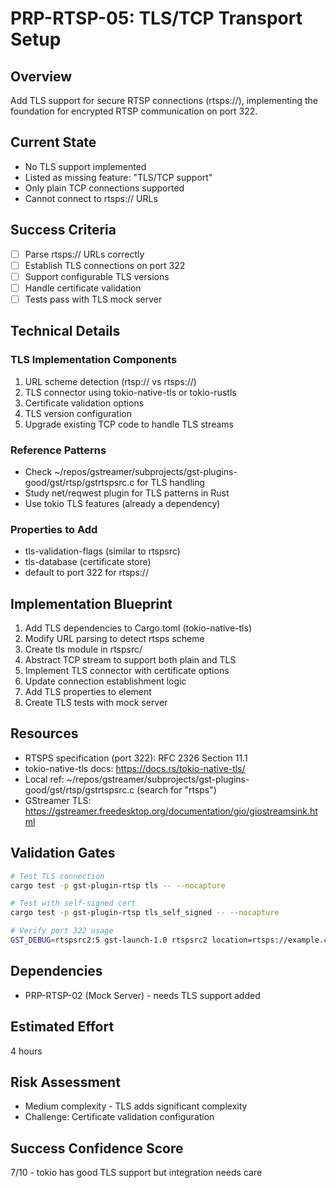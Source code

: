 # PRP-RTSP-05: TLS/TCP Transport Setup

## Overview
Add TLS support for secure RTSP connections (rtsps://), implementing the foundation for encrypted RTSP communication on port 322.

## Current State
- No TLS support implemented
- Listed as missing feature: "TLS/TCP support"
- Only plain TCP connections supported
- Cannot connect to rtsps:// URLs

## Success Criteria
- [ ] Parse rtsps:// URLs correctly
- [ ] Establish TLS connections on port 322
- [ ] Support configurable TLS versions
- [ ] Handle certificate validation
- [ ] Tests pass with TLS mock server

## Technical Details

### TLS Implementation Components
1. URL scheme detection (rtsp:// vs rtsps://)
2. TLS connector using tokio-native-tls or tokio-rustls
3. Certificate validation options
4. TLS version configuration
5. Upgrade existing TCP code to handle TLS streams

### Reference Patterns
- Check ~/repos/gstreamer/subprojects/gst-plugins-good/gst/rtsp/gstrtspsrc.c for TLS handling
- Study net/reqwest plugin for TLS patterns in Rust
- Use tokio TLS features (already a dependency)

### Properties to Add
- tls-validation-flags (similar to rtspsrc)
- tls-database (certificate store)
- default to port 322 for rtsps://

## Implementation Blueprint
1. Add TLS dependencies to Cargo.toml (tokio-native-tls)
2. Modify URL parsing to detect rtsps scheme
3. Create tls module in rtspsrc/
4. Abstract TCP stream to support both plain and TLS
5. Implement TLS connector with certificate options
6. Update connection establishment logic
7. Add TLS properties to element
8. Create TLS tests with mock server

## Resources
- RTSPS specification (port 322): RFC 2326 Section 11.1
- tokio-native-tls docs: https://docs.rs/tokio-native-tls/
- Local ref: ~/repos/gstreamer/subprojects/gst-plugins-good/gst/rtsp/gstrtspsrc.c (search for "rtsps")
- GStreamer TLS: https://gstreamer.freedesktop.org/documentation/gio/giostreamsink.html

## Validation Gates
```bash
# Test TLS connection
cargo test -p gst-plugin-rtsp tls -- --nocapture

# Test with self-signed cert
cargo test -p gst-plugin-rtsp tls_self_signed -- --nocapture

# Verify port 322 usage
GST_DEBUG=rtspsrc2:5 gst-launch-1.0 rtspsrc2 location=rtsps://example.com/stream ! fakesink
```

## Dependencies
- PRP-RTSP-02 (Mock Server) - needs TLS support added

## Estimated Effort
4 hours

## Risk Assessment
- Medium complexity - TLS adds significant complexity
- Challenge: Certificate validation configuration

## Success Confidence Score
7/10 - tokio has good TLS support but integration needs care
